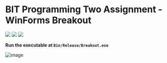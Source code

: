 # BIT Programming Two Assignment - WinForms Breakout

<img src = "https://img.shields.io/badge/Windows-0078D6?style=for-the-badge&logo=windows&logoColor=white"/> <img src = "https://img.shields.io/badge/C%23-239120?style=for-the-badge&logo=c-sharp&logoColor=white"/> <img src = "https://img.shields.io/badge/.NET-5C2D91?style=for-the-badge&logo=.net&logoColor=white"/>

__Run the executable at `Bin/Release/Breakout.exe`__


![image](https://user-images.githubusercontent.com/83677410/134737796-0974d722-cdcc-4bf8-a6fe-2a16f1285443.png)
